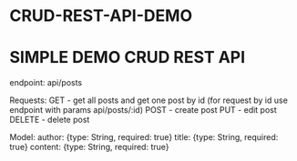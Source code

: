 # CRUD-REST-API-DEMO

# SIMPLE DEMO CRUD REST API

endpoint: api/posts

Requests: GET - get all posts and get one post by id (for request by id use endpoint with params api/posts/:id) POST - create post PUT - edit post DELETE - delete post

Model: author: {type: String, required: true} title: {type: String, required: true} content: {type: String, required: true}
